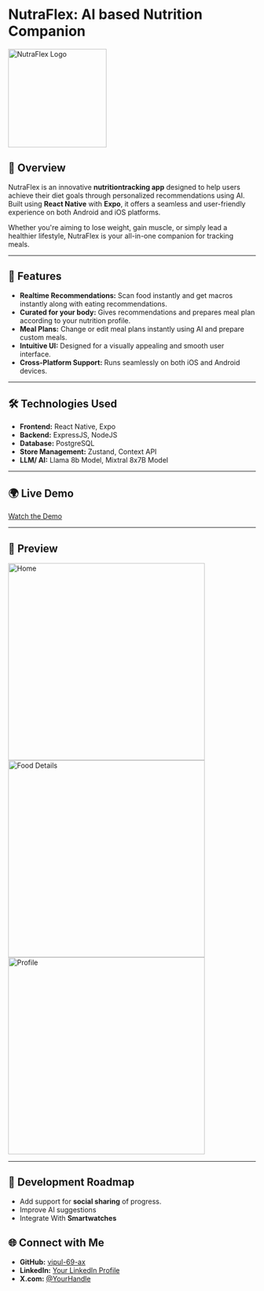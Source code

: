 # **NutraFlex: AI based Nutrition Companion**

<img src="https://github.com/user-attachments/assets/4d87e9e9-4005-47ea-a875-93289f03ef26" alt="NutraFlex Logo" width="200"/>  

## 🚀 **Overview**

NutraFlex is an innovative **nutritiontracking app** designed to help users achieve their diet goals through personalized recommendations using AI. Built using **React Native** with **Expo**, it offers a seamless and user-friendly experience on both Android and iOS platforms.

Whether you're aiming to lose weight, gain muscle, or simply lead a healthier lifestyle, NutraFlex is your all-in-one companion for tracking meals.

---

## 🌟 **Features**
- **Realtime Recommendations:** Scan food instantly and get macros instantly along with eating recommendations. 
- **Curated for your body:** Gives recommendations and prepares meal plan according to your nutrition profile.
- **Meal Plans:** Change or edit meal plans instantly using AI and prepare custom meals.
- **Intuitive UI:** Designed for a visually appealing and smooth user interface.
- **Cross-Platform Support:** Runs seamlessly on both iOS and Android devices.

---


## 🛠️ **Technologies Used**
- **Frontend:** React Native, Expo
- **Backend:** ExpressJS, NodeJS
- **Database:** PostgreSQL
- **Store Management:** Zustand, Context API
- **LLM/ AI:** Llama 8b Model, Mixtral 8x7B Model

---

## 🌍 **Live Demo**
[Watch the Demo](https://youtu.be/-oa-3I-O6jg)  

---

## 🎥 **Preview**

<img src="https://github.com/user-attachments/assets/da966cdf-0130-4260-920f-baeb692b4e64" alt="Home" width="400"/>  
<img src="https://github.com/user-attachments/assets/490fa21c-c8cc-4080-9e39-daf50854991d" alt="Food Details" width="400"/>  
<img src="https://github.com/user-attachments/assets/49a17268-335d-4d8c-9ac7-aa0f4d731331" alt="Profile" width="400"/>  

---

## 🚧 **Development Roadmap**
- Add support for **social sharing** of progress.
- Improve AI suggestions
- Integrate With **Smartwatches**

## 🌐 **Connect with Me**
- **GitHub:** [vipul-69-ax](https://github.com/vipul-69-ax)
- **LinkedIn:** [Your LinkedIn Profile](https://linkedin.com/in/vipulsharma2004)
- **X.com:** [@YourHandle](https://x.com/VIPULSHARM91651)

